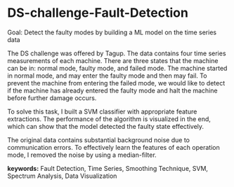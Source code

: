 # DS-challenge-Fault-Detection
Goal: Detect the faulty modes by building a ML model on the time series data

The DS challenge was offered by Tagup. The data contains four time series measurements of each machine. There are three states that the machine can be in: normal mode, faulty mode, and failed mode. The machine started in normal mode, and may enter the faulty mode and then may fail. To prevent the machine from entering the failed mode, we would like to detect if the machine has already entered the faulty mode and halt the machine before further damage occurs. 

To solve this task, I built a SVM classifier with appropriate feature extractions. The performance of the algorithm is visualized in the end, which can show that the model detected the faulty state effectively. 

The original data contains substantial background noise due to communication errors. To effectively learn the features of each operation mode, I removed the noise by using a median-filter.

**keywords:** Fault Detection, Time Series, Smoothing Technique, SVM, Spectrum Analysis, Data Visualization
